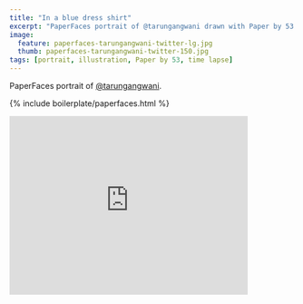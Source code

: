 ```yaml
---
title: "In a blue dress shirt"
excerpt: "PaperFaces portrait of @tarungangwani drawn with Paper by 53 on an iPad."
image: 
  feature: paperfaces-tarungangwani-twitter-lg.jpg
  thumb: paperfaces-tarungangwani-twitter-150.jpg
tags: [portrait, illustration, Paper by 53, time lapse]
---
```


PaperFaces portrait of [@tarungangwani](http://twitter.com/tarungangwani).

{% include boilerplate/paperfaces.html %}

<iframe width="420" height="315" src="https://www.youtube.com/embed/1Q6fjg5G_GA" frameborder="0"> </iframe>
